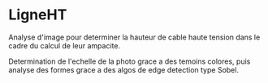 # LigneHT

Analyse d'image pour determiner la hauteur de cable haute tension dans le cadre du calcul de leur ampacite.

Determination de l'echelle de la photo grace a des temoins colores, puis analyse des formes grace a des algos de edge detection type Sobel.
